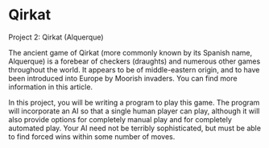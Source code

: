 # Qirkat
Project 2: Qirkat (Alquerque)

The ancient game of Qirkat (more commonly known by its Spanish name, Alquerque) is a forebear of checkers (draughts) and numerous other games throughout the world. It appears to be of middle-eastern origin, and to have been introduced into Europe by Moorish invaders. You can find more information in this article.

In this project, you will be writing a program to play this game. The program will incorporate an AI so that a single human player can play, although it will also provide options for completely manual play and for completely automated play. Your AI need not be terribly sophisticated, but must be able to find forced wins within some number of moves.
